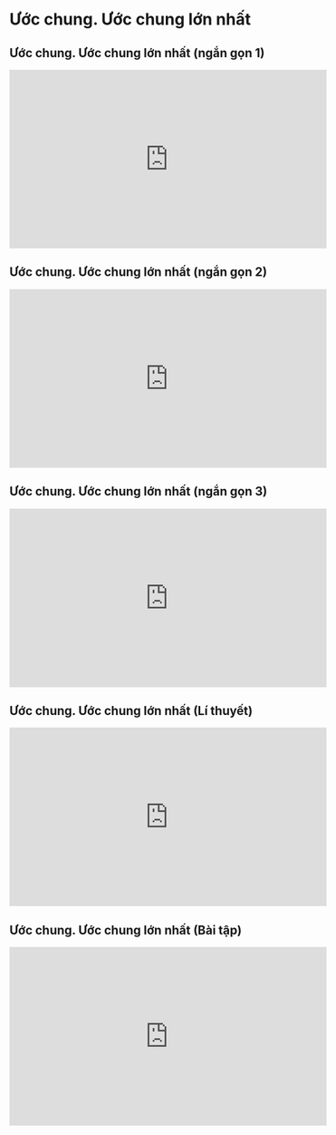 # Ước chung. Ước chung lớn nhất
## Ước chung. Ước chung lớn nhất (ngắn gọn 1)
<iframe width="560" height="315" src="https://www.youtube.com/embed/K3IWaMuMVkw?si=QYbM_wu3aUm4G9SD" title="YouTube video player" frameborder="0" allow="accelerometer; autoplay; clipboard-write; encrypted-media; gyroscope; picture-in-picture; web-share" referrerpolicy="strict-origin-when-cross-origin" allowfullscreen></iframe>

## Ước chung. Ước chung lớn nhất (ngắn gọn 2)
<iframe width="560" height="315" src="https://www.youtube.com/embed/oYq4Zb7gz9M?si=2Zt1lPs9n1sxl-Zb" title="YouTube video player" frameborder="0" allow="accelerometer; autoplay; clipboard-write; encrypted-media; gyroscope; picture-in-picture; web-share" referrerpolicy="strict-origin-when-cross-origin" allowfullscreen></iframe>

## Ước chung. Ước chung lớn nhất (ngắn gọn 3)
<iframe width="560" height="315" src="https://www.youtube.com/embed/K67bkhE93I4?si=akb0lr5tUogSXCHe" title="YouTube video player" frameborder="0" allow="accelerometer; autoplay; clipboard-write; encrypted-media; gyroscope; picture-in-picture; web-share" referrerpolicy="strict-origin-when-cross-origin" allowfullscreen></iframe>

## Ước chung. Ước chung lớn nhất (Lí thuyết)
<iframe width="560" height="315" src="https://www.youtube.com/embed/mWtYss5u7_s?si=NpYOHKcUoPo0YEWR" title="YouTube video player" frameborder="0" allow="accelerometer; autoplay; clipboard-write; encrypted-media; gyroscope; picture-in-picture; web-share" referrerpolicy="strict-origin-when-cross-origin" allowfullscreen></iframe>

## Ước chung. Ước chung lớn nhất (Bài tập)
<iframe width="560" height="315" src="https://www.youtube.com/embed/kIAqExYW9HI?si=0LpV9naA6yh1kvJ6" title="YouTube video player" frameborder="0" allow="accelerometer; autoplay; clipboard-write; encrypted-media; gyroscope; picture-in-picture; web-share" referrerpolicy="strict-origin-when-cross-origin" allowfullscreen></iframe>